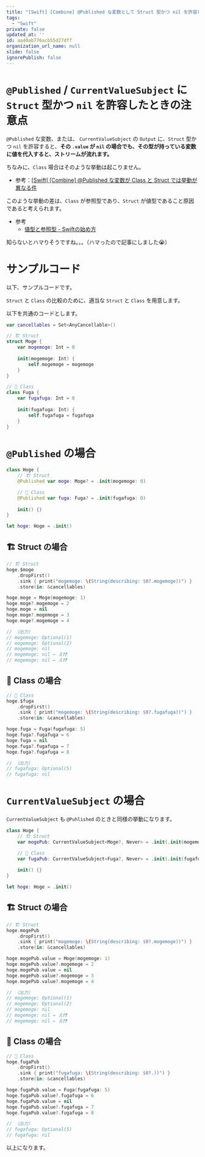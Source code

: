 ```yaml
---
title: "[Swift] [Combine] @Published な変数として Struct 型かつ nil を許容したときの注意点"
tags:
  - "Swift"
private: false
updated_at: ''
id: aa40ab776acb55d27dff
organization_url_name: null
slide: false
ignorePublish: false
---
```


# `@Published` / `CurrentValueSubject` に `Struct` 型かつ `nil` を許容したときの注意点

`@Published` な変数、または、 `CurrentValueSubject` の `Output` に、`Struct` 型かつ `nil` を許容すると、**その `.value` が `nil` の場合でも、その型が持っている変数に値を代入すると、ストリームが流れます。**

ちなみに、`Class` 場合はそのような挙動は起こりません。

- 参考：[[Swift] [Combine] @Published な変数が Class と Struct では挙動が異なる件](https://zenn.dev/ikuraikura/articles/2022-02-26-pub4)

このような挙動の差は、`Class` が参照型であり、`Struct` が値型であること原因であると考えられます。

- 参考
  - [値型と参照型 - Swiftの始め方](https://swift.codelly.dev/guide/%E6%A7%8B%E9%80%A0%E4%BD%93%E3%81%A8%E3%82%AF%E3%83%A9%E3%82%B9/%E5%80%A4%E5%9E%8B%E3%81%A8%E5%8F%82%E7%85%A7%E5%9E%8B.html)

知らないとハマりそうですね。。。（ハマったので記事にしました😭）

# サンプルコード

以下、サンプルコードです。

`Struct` と `Class` の比較のために、適当な `Struct` と `Class` を用意します。

以下を共通のコードとします。

```swift
var cancellables = Set<AnyCancellable>()

// 🏗 Struct
struct Moge {
    var mogemoge: Int = 0
    
    init(mogemoge: Int) {
        self.mogemoge = mogemoge
    }
}

// 🏫 Class
class Fuga {
    var fugafuga: Int = 0
    
    init(fugafuga: Int) {
        self.fugafuga = fugafuga
    }
}
```

# `@Published` の場合

```swift
class Hoge {
    // 🏗 Struct
    @Published var moge: Moge? = .init(mogemoge: 0)

    // 🏫 Class
    @Published var fuga: Fuga? = .init(fugafuga: 0)
    
    init() {}
}

let hoge: Hoge = .init()
```

## 🏗 Struct の場合

```swift
// 🏗 Struct
hoge.$moge
    .dropFirst()
    .sink { print("mogemoge: \(String(describing: $0?.mogemoge))") }
    .store(in: &cancellables)

hoge.moge = Moge(mogemoge: 1)
hoge.moge?.mogemoge = 2
hoge.moge = nil
hoge.moge?.mogemoge = 3
hoge.moge?.mogemoge = 4

// （出力）
// mogemoge: Optional(1)
// mogemoge: Optional(2)
// mogemoge: nil
// mogemoge: nil ← え❗️❓
// mogemoge: nil ← え❗️❓
```

## 🏫 Class の場合

```swift
// 🏫 Class
hoge.$fuga
    .dropFirst()
    .sink { print("mogemoge: \(String(describing: $0?.fugafuga))") }
    .store(in: &cancellables)

hoge.fuga = Fuga(fugafuga: 5)
hoge.fuga?.fugafuga = 6
hoge.fuga = nil
hoge.fuga?.fugafuga = 7
hoge.fuga?.fugafuga = 8

// （出力）
// fugafuga: Optional(5)
// fugafuga: nil
```


# `CurrentValueSubject` の場合

`CurrentValueSubject` も `@Puhlished` のときと同様の挙動になります。

```swift
class Hoge {
    // 🏗 Struct
    var mogePub: CurrentValueSubject<Moge?, Never> = .init(.init(mogemoge: 0))

    // 🏫 Class
    var fugaPub: CurrentValueSubject<Fuga?, Never> = .init(.init(fugafuga: 0))
    
    init() {}
}

let hoge: Hoge = .init()
```

## 🏗 Struct の場合

```swift
// 🏗 Struct
hoge.mogePub
    .dropFirst()
    .sink { print("mogemoge: \(String(describing: $0?.mogemoge))") }
    .store(in: &cancellables)

hoge.mogePub.value = Moge(mogemoge: 1)
hoge.mogePub.value?.mogemoge = 2
hoge.mogePub.value = nil
hoge.mogePub.value?.mogemoge = 3
hoge.mogePub.value?.mogemoge = 4

// （出力）
// mogemoge: Optional(1)
// mogemoge: Optional(2)
// mogemoge: nil
// mogemoge: nil ← え❗️❓
// mogemoge: nil ← え❗️❓
```

## 🏫 Class の場合

```swift
// 🏫 Class
hoge.fugaPub
    .dropFirst()
    .sink { print("fugafuga: \(String(describing: $0?.))") }
    .store(in: &cancellables)

hoge.fugaPub.value = Fuga(fugafuga: 5)
hoge.fugaPub.value?.fugafuga = 6
hoge.fugaPub.value = nil
hoge.fugaPub.value?.fugafuga = 7
hoge.fugaPub.value?.fugafuga = 8

// （出力）
// fugafuga: Optional(5)
// fugafuga: nil
```



以上になります。
